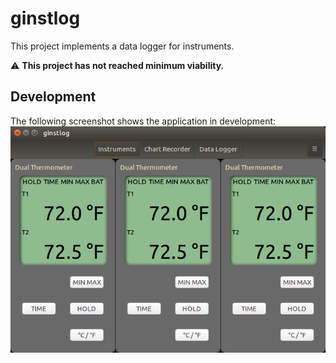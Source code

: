 # ginstlog
This project implements a data logger for instruments.

:warning: __This project has not reached minimum viability.__

## Development
The following screenshot shows the application in development:
![Development Screenshot](docs/ScreenShot.png)
